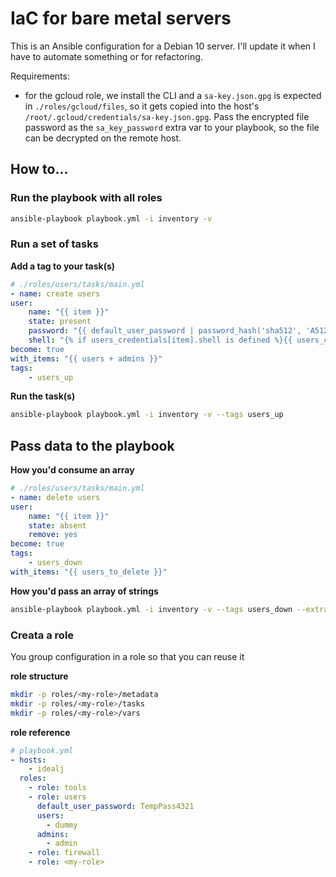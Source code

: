 # IaC for bare metal servers

This is an Ansible configuration for a Debian 10 server. I'll update it when I have to automate something or for refactoring.

Requirements:
 - for the gcloud role, we install the CLI and a `sa-key.json.gpg` is expected in `./roles/gcloud/files`, so it gets copied into the host's `/root/.gcloud/credentials/sa-key.json.gpg`. Pass the encrypted file password as the `sa_key_password` extra var to your playbook, so the file can be decrypted on the remote host.

## How to...

### Run the playbook with all roles

```sh
ansible-playbook playbook.yml -i inventory -v
```

### Run a set of tasks

**Add a tag to your task(s)**

```yml
# ./roles/users/tasks/main.yml
- name: create users
user:
    name: "{{ item }}" 
    state: present
    password: "{{ default_user_password | password_hash('sha512', 'A512') }}"
    shell: "{% if users_credentials[item].shell is defined %}{{ users_credentials[item].shell }}{%else %}/bin/bash{% endif %}"
become: true
with_items: "{{ users + admins }}"
tags:
    - users_up
```

**Run the task(s)**

```sh
ansible-playbook playbook.yml -i inventory -v --tags users_up
```

## Pass data to the playbook

**How you'd consume an array**

```yml
# ./roles/users/tasks/main.yml
- name: delete users
user:
    name: "{{ item }}"
    state: absent
    remove: yes
become: true
tags:
    - users_down
with_items: "{{ users_to_delete }}"
```

**How you'd pass an array of strings**

```sh
ansible-playbook playbook.yml -i inventory -v --tags users_down --extra-vars='{"users_to_delete": ["user1"]}'
```
### Creata a role

You group configuration in a role so that you can reuse it

**role structure**

```sh
mkdir -p roles/<my-role>/metadata
mkdir -p roles/<my-role>/tasks
mkdir -p roles/<my-role>/vars
```

**role reference**

```yml
# playbook.yml
- hosts: 
    - idealj
  roles:
    - role: tools
    - role: users
      default_user_password: TempPass4321
      users:
        - dummy
      admins:
        - admin
    - role: firewall
    - role: <my-role>
```

